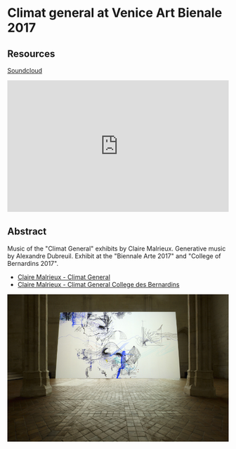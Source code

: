 # Climat general at Venice Art Bienale 2017

## Resources

<span class="icon icon-soundcloud">[Soundcloud](https://soundcloud.com/dubreuia/sets/climat-general)</span>

<iframe width="100%" height="300" scrolling="no" frameborder="no" allow="autoplay" src="https://w.soundcloud.com/player/?url=https%3A//api.soundcloud.com/playlists/625151271&color=%23ff5500&auto_play=false&hide_related=false&show_comments=true&show_user=true&show_reposts=false&show_teaser=true&visual=true"></iframe>

## Abstract

Music of the "Climat General" exhibits by Claire Malrieux. Generative music by Alexandre Dubreuil. Exhibit at the "Biennale Arte 2017" and "College of Bernardins 2017".

- [Claire Malrieux - Climat General](http://claire-malrieux.com/Climat-General)
- [Claire Malrieux - Climat General College des Bernardins](http://claire-malrieux.com/Climat-General-College-des-Bernardins)

![Climat General Bernardins 2017](climat-general-bernardins-2017.jpg)

